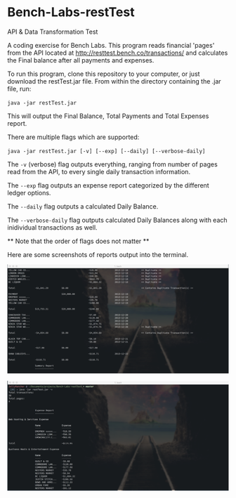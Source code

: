 # Bench-Labs-restTest
API &amp; Data Transformation Test

A coding exercise for Bench Labs. This program reads financial 'pages' from the API located at http://resttest.bench.co/transactions/ and calculates the Final balance after all payments and expenses.

To run this program, clone this repository to your computer, or just download the restTest.jar file. From within the directory containing the .jar file, run:

`java -jar restTest.jar`

This will output the Final Balance, Total Payments and Total Expenses report.

There are  multiple flags which are supported:

`java -jar restTest.jar [-v] [--exp] [--daily] [--verbose-daily]`

The `-v` (verbose) flag outputs everything, ranging from number of pages read from the API, to every single daily transaction information.

The `--exp` flag outputs an expense report categorized by the different ledger options.

The `--daily` flag outputs a calculated Daily Balance.

The `--verbose-daily` flag outputs calculated Daily Balances along with each inidividual transactions as well.

** Note that the order of flags does not matter **

Here are some screenshots of reports output into the terminal.

![Alt text](/img1.png?raw=true)

![Alt text](/img2.png?raw=true)
